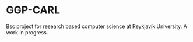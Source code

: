 # GGP-CARL

Bsc project for research based computer science at Reykjavík University.
A work in progress.
